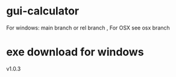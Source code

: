 # gui-calculator
For windows: main branch or rel branch , For OSX see osx branch

# exe download for windows
v1.0.3
